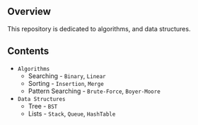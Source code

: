 ## Overview

This repository is  dedicated to algorithms, and data structures.<br/> 

## Contents

- `Algorithms`
   - Searching - `Binary`, `Linear`
   - Sorting - `Insertion`, `Merge`
   - Pattern Searching - `Brute-Force`, `Boyer-Moore`
- `Data Structures`
   - Tree - `BST`
   - Lists - `Stack`, `Queue`, `HashTable`


